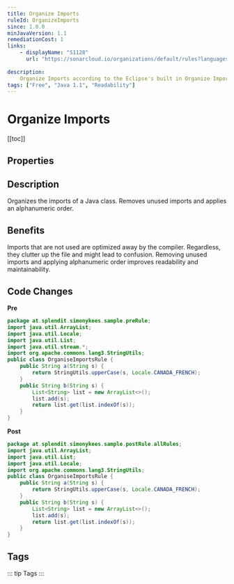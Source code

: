 ```yaml
---
title: Organize Imports
ruleId: OrganizeImports
since: 1.0.0
minJavaVersion: 1.1
remediationCost: 1
links:
    - displayName: "S1128"
      url: "https://sonarcloud.io/organizations/default/rules?languages=java&open=java%3AS1128&q=S1128"
    
description:
    Organize Imports according to the Eclipse's built in Organize Imports functionality.
tags: ["Free", "Java 1.1", "Readability"]
---
```


# Organize Imports

[[toc]]

## Properties

<RuleProperties />


## Description

Organizes the imports of a Java class. Removes unused imports and applies an alphanumeric order.   

## Benefits

Imports that are not used are optimized away by the compiler. Regardless, they clutter up the file and might lead to confusion. Removing unused imports and applying alphanumeric order improves readability and maintainability.    


## Code Changes

__Pre__

``` java
package at.splendit.simonykees.sample.preRule;
import java.util.ArrayList;
import java.util.Locale;
import java.util.List;
import java.util.stream.*;
import org.apache.commons.lang3.StringUtils;
public class OrganiseImportsRule {
    public String a(String s) {
        return StringUtils.upperCase(s, Locale.CANADA_FRENCH);
    }
    public String b(String s) {
        List<String> list = new ArrayList<>();
        list.add(s);
        return list.get(list.indexOf(s));
    }
}
```

__Post__

``` java
package at.splendit.simonykees.sample.postRule.allRules;
import java.util.ArrayList;
import java.util.List;
import java.util.Locale;
import org.apache.commons.lang3.StringUtils;
public class OrganiseImportsRule {
    public String a(String s) {
        return StringUtils.upperCase(s, Locale.CANADA_FRENCH);
    }
    public String b(String s) {
        List<String> list = new ArrayList<>();
        list.add(s);
        return list.get(list.indexOf(s));
    }
}
```

<VersionNotice />


## Tags

::: tip Tags
<TagLinks />
:::